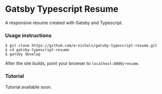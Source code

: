 # Gatsby Typescript Resume

A responsive resume created with Gatsby and Typescript.

### Usage instructions

```
$ git clone https://github.com/e-nichols/gatsby-typescript-resume.git
$ cd gatsby-typescript-resume
$ gatsby develop
```

After the site builds, point your browser to `localhost:8000/resume`.

### Tutorial 
Tutorial available soon.
